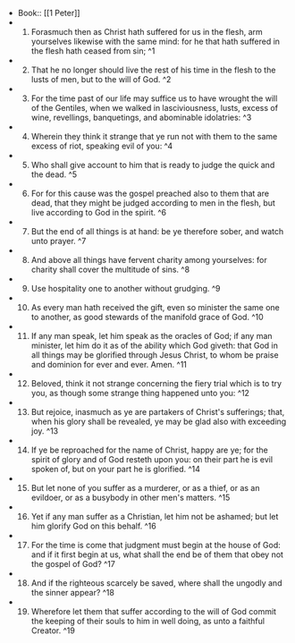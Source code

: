 - Book:: [[1 Peter]]
- 1. Forasmuch then as Christ hath suffered for us in the flesh, arm yourselves likewise with the same mind: for he that hath suffered in the flesh hath ceased from sin; ^1
- 2. That he no longer should live the rest of his time in the flesh to the lusts of men, but to the will of God. ^2
- 3. For the time past of our life may suffice us to have wrought the will of the Gentiles, when we walked in lasciviousness, lusts, excess of wine, revellings, banquetings, and abominable idolatries: ^3
- 4. Wherein they think it strange that ye run not with them to the same excess of riot, speaking evil of you: ^4
- 5. Who shall give account to him that is ready to judge the quick and the dead. ^5
- 6. For for this cause was the gospel preached also to them that are dead, that they might be judged according to men in the flesh, but live according to God in the spirit. ^6
- 7. But the end of all things is at hand: be ye therefore sober, and watch unto prayer. ^7
- 8. And above all things have fervent charity among yourselves: for charity shall cover the multitude of sins. ^8
- 9. Use hospitality one to another without grudging. ^9
- 10. As every man hath received the gift, even so minister the same one to another, as good stewards of the manifold grace of God. ^10
- 11. If any man speak, let him speak as the oracles of God; if any man minister, let him do it as of the ability which God giveth: that God in all things may be glorified through Jesus Christ, to whom be praise and dominion for ever and ever. Amen. ^11
- 12. Beloved, think it not strange concerning the fiery trial which is to try you, as though some strange thing happened unto you: ^12
- 13. But rejoice, inasmuch as ye are partakers of Christ's sufferings; that, when his glory shall be revealed, ye may be glad also with exceeding joy. ^13
- 14. If ye be reproached for the name of Christ, happy are ye; for the spirit of glory and of God resteth upon you: on their part he is evil spoken of, but on your part he is glorified. ^14
- 15. But let none of you suffer as a murderer, or as a thief, or as an evildoer, or as a busybody in other men's matters. ^15
- 16. Yet if any man suffer as a Christian, let him not be ashamed; but let him glorify God on this behalf. ^16
- 17. For the time is come that judgment must begin at the house of God: and if it first begin at us, what shall the end be of them that obey not the gospel of God? ^17
- 18. And if the righteous scarcely be saved, where shall the ungodly and the sinner appear? ^18
- 19. Wherefore let them that suffer according to the will of God commit the keeping of their souls to him in well doing, as unto a faithful Creator. ^19
